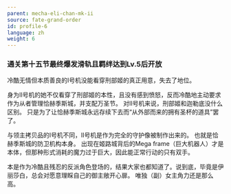 ```yaml
---
parent: mecha-eli-chan-mk-ii
source: fate-grand-order
id: profile-6
language: zh
weight: 6
---
```


### 通关第十五节最终爆发滑轨且羁绊达到Lv.5后开放

冷酷无情但本质善良的Ⅰ号机没能看穿刑部姬的真正用意，失去了地位。

身为Ⅱ号机的她不仅看穿了刑部姬的本性，且没有感到愤怒，反而冷酷地主动要求作为从者管理恰赫季斯城，并支配万圣节。
对Ⅱ号机来说，刑部姬和迦勒底没什么区别。
只是为了让恰赫季斯城永远存续下去而“从外部而来的拥有圣杯的道具”罢了。

与领主拷贝品的Ⅰ号机不同，Ⅱ号机是作为完全的守护像被制作出来的。
也就是恰赫季斯城的防卫机构本身。
出现在姬路城背后的Mega frame（巨大机器人）才是本体，但那种形式消耗的魔力过于巨大，因此能正常行动的只有双手。

本是作为冷酷且残忍的反派角色登场的，结果大家也都知道了。说到底，毕竟是伊丽莎白，总会对愿意理睬自己的御主敞开心扉。
唯独（副）女主角力还是那么高。
